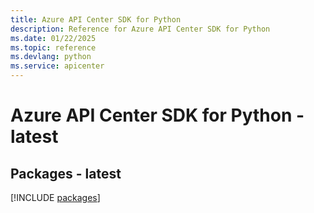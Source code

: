 ```yaml
---
title: Azure API Center SDK for Python
description: Reference for Azure API Center SDK for Python
ms.date: 01/22/2025
ms.topic: reference
ms.devlang: python
ms.service: apicenter
---
```

# Azure API Center SDK for Python - latest
## Packages - latest
[!INCLUDE [packages](api-center-index.md)]